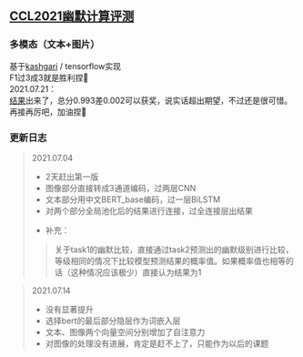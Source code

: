 ## [CCL2021幽默计算评测](https://github.com/HumorComputing/CCL2021-Humor-Computation)

### 多模态（文本+图片）
基于[kashgari](https://github.com/BrikerMan/Kashgari) / tensorflow实现  
F1过3成3就是胜利捏🤗  
2021.07.21：  
[结果](https://github.com/HumorComputing/CCL2021-Humor-Computation)出来了，总分0.993差0.002可以获奖，说实话超出期望，不过还是很可惜。  
再接再厉吧，加油捏🤗    

### 更新日志
> 2021.07.04  
>- 2天赶出第一版  
>- 图像部分直接转成3通道编码，过两层CNN  
>- 文本部分用中文BERT_base编码，过一层BiLSTM  
>- 对两个部分全局池化后的结果进行连接，过全连接层出结果  
>+ 补充：  
>> 关于task1的幽默比较，直接通过task2预测出的幽默级别进行比较，
>> 等级相同的情况下比较模型预测结果的概率值。如果概率值也相等的话（这种情况应该极少）直接认为结果为1  

> 2021.07.14  
>- 没有显著提升  
>- 选择bert的最后部分隐层作为词嵌入层  
>- 文本、图像两个向量空间分别增加了自注意力  
>- 对图像的处理没有进展，肯定是赶不上了，只能作为以后的课题 

